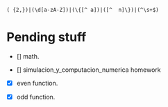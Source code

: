 ```
( {2,})|(\d[a-zA-Z])|(\{[^ a])|([^  n]\})|(^\s+$)
```

# Pending stuff

- [] math.

- [] simulacion_y_computacion_numerica homework

- [x] even function.

- [x] odd function.